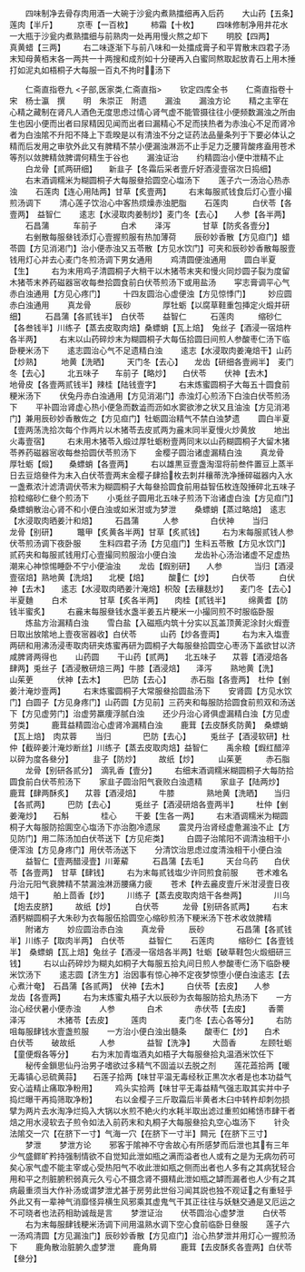 <!-- { "loadSidebar": true } -->
　　四味制净去骨存肉用酒一大碗于沙瓮内煮熟擂细再入后药
　　大山药【五条】　　莲肉【半斤】　　　京枣【一百枚】
　　柿霜【十枚】
　　四味修制净用井花水一大瓶于沙瓮内煮熟擂细与前熟肉一处再用慢火熬之却下
　　明胶【四两】　　　真黄蜡【三两】
　　右二味逐渐下与前八味和一处擂成膏子和平胃散末四君子汤末知母黄栢末各一两共一十两搜和成剂如十分硬再入白蜜同熬取起放青石上用木捶打如泥丸如梧桐子大每服一百丸不拘时汤下












　　仁斋直指卷九
<子部,医家类,仁斋直指>
　　钦定四库全书
　　仁斋直指卷十　　　　宋　杨士瀛　撰
　　明　朱崇正　附遗
　　漏浊
　　漏浊方论
　　精之主宰在心精之藏制在肾凡人酒色无度思虑过情心肾气虚不能管摄往往小便频数漏浊之所由生也因小便而出者曰尿精因见闻而出者曰漏精心不足而挟热者为赤浊心不足而肾冷者为白浊隂不升阳不降上下乖暌是以有清浊不分之证药法品量条列于下要必体认之精而后发用之审欤外此又有脾精不禁小便漏浊淋沥不止手足力乏腰背酸疼盍用苍术等剂以敛脾精敛脾谓何精生于谷也
　　漏浊证治
　　约精圆治小便中泄精不止
　　白龙骨【贰两研细】　　新韭子【冬霜后采者壹斤好酒浸壹宿次日捣细】
　　右末酒调糯米为糊圆桐子大每服叄拾圆空心塩汤下
　　莲子六一汤治心热赤浊
　　石莲肉【连心用陆两】甘草【炙壹两】
　　右末每服贰钱食后灯心壹小撮煎汤调下
　　清心莲子饮治心中客热烦燥赤浊肥脂
　　石莲肉　　　白伏苓【各壹两】　益智仁
　　逺志【水浸取肉姜制炒】麦门冬【去心】　　人参【各半两】
　　石昌蒲　　　车前子　　　白术
　　泽泻　　　　甘草【防炙各壹分】
　　右剉散每服叄钱添灯心壹握煎服有热加薄荷
　　辰砂妙香散【方见疸门】蜡苓圆【方见消渇门】治小便赤浊又五苓散【方见水饮门】可夹和辰砂妙香散每服壹钱用灯心并去心麦门冬煎汤调下男女通用
　　鸡清圆便浊通用
　　圆白半夏【生】
　　右为末用鸡子清圆桐子大稍干以木猪苓末夹和慢火同炒圆子裂为度留木猪苓末养药磁器宻收每叁拾圆食前白伏苓煎汤下或用盐汤
　　寜志膏调平心气赤白浊通用【方见心疼门】
　　十四友圆治心虚便浊【方见惊悸门】
　　妙应圆赤白浊通用
　　真龙骨　　　辰砂　　　　厚牡蛎【以腐草鞋重包挿定火煅并研细】　　　石昌蒲【各贰钱半】　白伏苓
　　益智仁　　　石莲肉　　　缩砂仁【各叁钱半】川练子【蒸去皮取肉焙】桑螵蛸【瓦上焙】　兔丝子【酒浸一宿焙杵各半两】
　　右末以山药碎炒末为糊圆桐子大每伍拾圆日间煎人参酸枣仁汤下临卧粳米汤下
　　逺志圆治心气不足遗精白浊
　　逺志【水浸取肉姜淹焙干】山药【炒熟】　　　地黄【洗晒】
　　天门冬【去心】　　龙齿【研细各壹阙半】　麦门冬【去心】
　　北五味子　　车前子【略炒】　　白伏苓
　　伏神【去木】　　　地骨皮【各壹两贰钱半】辣桂【陆钱壹字】
　　右末炼蜜圆桐子大每五十圆食前粳米汤下
　　伏兔丹赤白浊通用【方见消渴门】赤浊灯心煎汤下白浊白伏苓煎汤下
　　平补圆治肾虚心热小便急而数澁而沥如水窦欲渗之状又且油浊【方见消渇门】兼用辰砂妙香散佐之【方见疸门】牡蛎圆治精气不禁白浊梦遗
　　圆白半夏【壹两荡洗拾次每个作两片以木猪苓去皮贰两为麄末同半夏慢火炒黄放
　　地出火毒壹宿】
　　右未用木猪苓入煅过厚牡蛎粉壹两同末以山药糊圆桐子大留木猪苓养药磁器宻收每叁拾圆伏苓煎汤下
　　金樱子圆治诸虚漏精白浊
　　真龙骨　　　厚牡蛎【煅】　　桑螵蛸【各壹两】
　　右以雄黒豆壹盏淘湿将前叁件置豆上蒸半日去豆焙叄件为末入白伏苓壹两末金樱子肆拾枚去刺幷穰蒂洗净捶碎磁器内入水一盏煮浓汁滤清调伏苓末为糊圆桐子大每叄拾圆食前用益智伍枚连殻捶碎北五味子拾粒缩砂仁叄个煎汤下
　　小兎丝子圆用北五味子煎汤下治诸虚白浊【方见疸门】桑螵蛸散治心肾不和小便白浊或如米泔或为梦泄
　　桑螵蛸【蒸过略焙】　逺志【水浸取肉晒姜汁和焙】
　　石昌蒲　　　人参　　　　白伏神
　　当归　　　　龙骨【别研】　　　鼈甲【炙黄各半两】甘草【炙贰钱】
　　右为末每服贰钱人参伏苓煎汤调下夜卧服
　　生料四君子汤【方见疽门】生料五苓散【方见水饮门】贰药夹和每服贰钱用灯心壹撮同煎服治小便白浊
　　龙齿补心汤治诸虚不足虚热潮来心神惊惕睡卧不宁小便油浊
　　龙齿【煆别研】　　人参　　　　当归【酒浸壹宿焙】熟地黄【洗焙】　　北梗【焙】　　　酸仁【炒】
　　白伏苓　　　白伏神【去木】　　逺志【水浸取肉晒姜汁淹焙】枳殻【去穰麸炒】　　麦门冬【去心】　　半夏麯
　　白术　　　　甘草【炙各半两】　　肉桂【贰钱半】
　　绵黄耆【防钱半蜜炙】
　　右麄末每服叄钱水盏半姜五片粳米一小撮同煎不时服临卧服
　　炼盐方治漏精白浊
　　雪白盐【入磁瓶内筑十分实以瓦盖顶黄泥涂封火煆壹日取出放隂地上壹夜宻器收】白伏苓　　　山药【炒各壹両】
　　右为末入塩壹两研和用沸汤浸枣取肉研夹炼蜜再研为圆桐子大每服叄拾圆空心枣汤下盖欲甘以济咸脾肾两得也
　　山药圆
　　干山药【贰两】　　北五味子　　苁蓉【酒浸焙各肆两】兎丝子【酒浸散研焙三两】牛膝【酒浸焙】　　泽泻
　　熟地黄【洗】　　山茱茰　　　伏神【去木】
　　巴防【去心】　　　赤石脂【各壹两】　杜仲【剉姜汁淹炒壹两】
　　右末炼蜜圆桐子大常服叄拾圆盐汤下
　　安肾圆【方见水饮门】白圆子【方见身疼门】山药圆【方见前】三药夹和每服防拾圆食前煎双和汤送下【方见虚劳门】治虚劳羸痩浮腻白浊
　　还少丹治心肾俱虚漏精白浊【方见虚劳类】
　　鹿茸益精圆治心虚肾冷漏精白浊
　　鹿茸【去皮酥炙防黄】　桑螵蛸【瓦上焙】　肉苁蓉
　　当归　　　　巴防【去心】　　　兎丝子【酒浸软研】杜仲【截碎姜汁淹炒断丝】川练子【蒸去皮取肉焙】益智仁
　　禹余粮【煆红醋淬以碎为度各叄分】　　　韭子【防炒】
　　故纸【炒】　　　山茱茰　　　赤石脂
　　龙骨【别研各贰分】　滴乳香【壹分】
　　右细末酒调糯米糊圆桐子大每防拾圆食前白伏苓煎汤下
　　家韭子圆治阳气衰败白浊遗精
　　家韭子【陆两炒】　鹿茸【肆两酥炙】　　苁蓉【酒浸焙】
　　牛膝　　　　熟地黄【洗晒】　　当归【各贰两】
　　巴防【去心】　　　兎丝子【酒浸研焙各壹两半】
　　杜仲【剉姜淹炒】　　石斛　　　　桂心
　　干姜【生各一两】
　　右末酒调糯米为糊圆桐子大每服防拾圎空心塩汤下亦治胞冷遗尿
　　震灵丹治肾经虚惫漏浊不止【方见防门】用二陈汤加白伏苓送下【方见疟类】
　　白圆子治隂阳不调清浊相干小便浑浊【方见身疼门】用伏苓汤送下
　　分清饮治思虑过度清浊相干小便白浊
　　益智仁【壹两醋浸壹】川萆薢　　　石昌蒲【去毛】
　　天台乌药　　白伏苓【各壹两】　甘草【肆钱】
　　右为末每贰钱塩少许同煎食前服
　　苍术难名丹治元阳气衰脾精不禁漏浊淋沥腰痛力疲
　　苍术【杵去麄皮壹斤米泔浸壹日夜焙干】　　　舶上茴香【炒】
　　川练子【蒸去皮取肉焙干各叁两】　　　　川乌【炮去皮脐】
　　故纸【炒】　　　白伏苓　　　龙骨【别研各贰两】
　　右末酒麫糊圆桐子大朱砂为衣每服伍拾圆空心缩砂煎汤下粳米汤下苍术收敛脾精
　　附诸方
　　妙应圆治赤白浊
　　真龙骨　　　辰砂　　　　石昌蒲【各贰钱半】川练子【取肉半两】　白伏苓　　　益智仁
　　石莲肉　　　缩砂仁【各壹钱半】　桑螵蛸【瓦上焙】兔丝子【酒浸一宿焙各半两】牡蛎【破草鞋包火煅细研三钱】
　　右以山药碎炒为糊丸如桐子大每服五拾丸间日煎人参酸枣仁汤下临卧粳米饮汤下
　　逺志圆【济生方】治因事有惊心神不定夜梦惊堕小便白浊逺志【去心煮汁奄】　石昌蒲【各贰两】　伏神【去木】
　　白伏苓【去皮】　　人参　　　　龙齿【各壹两】
　　右为末炼蜜丸梧子大以辰砂为衣每服防拾丸热汤下
　　一方治心经伏暑小便赤浊
　　人参　　　　白术　　　　赤伏苓【去皮】
　　香薷　　　　泽泻　　　　木猪苓【去皮】
　　莲肉　　　　麦门冬【去心各等分】
　　右防咀每服肆钱水壹盏煎服
　　一方治小便白浊出髓条
　　酸枣仁【炒】　　白术　　　　白伏苓
　　破故纸　　　人参　　　　益智【洗净】
　　大茴香　　　左顾牡蛎【童便煆各等分】
　　右为末加青塩酒丸如梧子大每服叄拾丸温酒米饮任下
　　秘传金鎻思仙丹治男子嗜欲过多精气不固澁以去脱之剂
　　莲花蕋拾两【暖无毒镇心忌硫黄蒜】　　石莲子拾两【味甘平温无毒经秋正黒次水者是也本功益气安心澁精止痛取净粉用】
　　鸡头实拾两【味甘平无毒益精气强志取其实并中子捣烂曝干再捣筛取净粉】
　　右以金樱子三斤取霜后半黄者木臼中转杵却刺勿损擘为两片去水淘净烂捣入大锅以水煎不絶火约水耗半取出滤过重煎如稀饧市肆干者焙之用水浸软去子煎令如法入前药末和丸桐子大每服叄拾丸空心塩汤下
　　针灸法隂交一穴【在脐下一寸】气海一穴【在脐下一寸半】闗元【在脐下三寸】
　　梦泄
　　梦泄方论
　　邪客于隂神不守舎故心有所感梦而后泄也其有三年少气盛鳏旷矜持强制情欲不自觉知此泄如瓶之满而溢者也人或有之是为无病勿药可矣心家气虚不能主宰或心受热阳气不收此泄如瓶之侧而出者也人多有之其病犹轻合用和平之剂脏腑积弱真元久亏心不摄念肾不摄精此泄如瓶之罅而漏者也人少有之其病最重须当大作补汤或谓梦泄尤甚于房劳此世俗习闻其説也独不观证之有重轻乎外此又有一辈神气消靡怪异横生风邪乘其虚鬼气干其正往往与妖魅交通是又厄运之不可晓者也法药相助诚哉是言
　　梦泄证治
　　伏苓圆治心虚梦泄
　　白伏苓
　　右为末每服肆钱粳米汤调下间用温熟水调下空心食前临卧日叄服
　　莲子六一汤鸡清圆【方见漏浊门】辰砂妙香散【方见疸门】治心热梦泄并用灯心一握煎汤下
　　鹿角散治脏腑久虚梦泄
　　鹿角屑　　　鹿茸【去皮酥炙各壹两】白伏苓【叄分】
